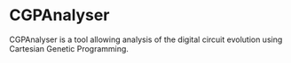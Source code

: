 # CGPAnalyser
CGPAnalyser is a tool allowing analysis of the digital circuit evolution using Cartesian Genetic Programming.
